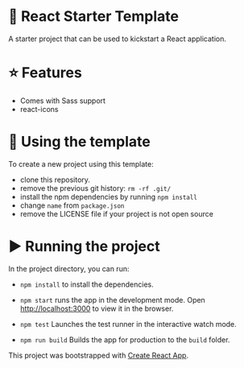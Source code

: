 # 🚀 React Starter Template

A starter project that can be used to kickstart a React application.

# ⭐ Features

- Comes with Sass support
- react-icons

# 🔧 Using the template

To create a new project using this template:

- clone this repository.
- remove the previous git history: `rm -rf .git/`
- install the npm dependencies by running `npm install`
- change `name` from `package.json`
- remove the LICENSE file if your project is not open source

# ▶️ Running the project

In the project directory, you can run:

- `npm install` to install the dependencies.

- `npm start` runs the app in the development mode. Open [http://localhost:3000](http://localhost:3000) to view it in the browser.

- `npm test` Launches the test runner in the interactive watch mode.
- `npm run build` Builds the app for production to the `build` folder.

This project was bootstrapped with [Create React App](https://github.com/facebookincubator/create-react-app).

